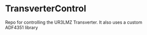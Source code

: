 # TransverterControl
Repo for controlling the UR3LMZ Transverter. It also uses a custom ADF4351 library
